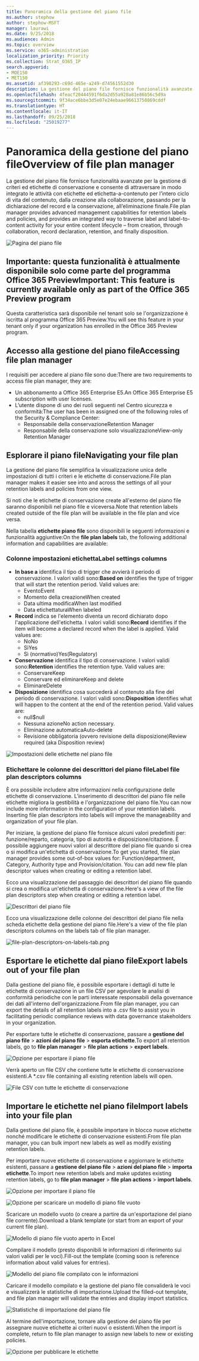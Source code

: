 ```yaml
---
title: Panoramica della gestione del piano file
ms.author: stephow
author: stephow-MSFT
manager: laurawi
ms.date: 9/25/2018
ms.audience: Admin
ms.topic: overview
ms.service: o365-administration
localization_priority: Priority
ms.collection: Strat_O365_IP
search.appverid:
- MOE150
- MET150
ms.assetid: af398293-c69d-465e-a249-d74561552d30
description: La gestione del piano file fornisce funzionalità avanzate per la gestione di criteri ed etichette di conservazione e consente di attraversare in modo integrato le attività con etichette ed etichetta-a-contenuto per l’intero ciclo di vita del contenuto, dalla creazione alla collaborazione, passando per la dichiarazione del record e la conservazione, all’eliminazione finale.
ms.openlocfilehash: 4feacf20444591f6da2d55a928a81e86b56c5d9a
ms.sourcegitcommit: 9f34ace6bbe3d5e07e24ebaae96613750869cddf
ms.translationtype: HT
ms.contentlocale: it-IT
ms.lasthandoff: 09/25/2018
ms.locfileid: "25019277"
---
```

# <a name="overview-of-file-plan-manager"></a><span data-ttu-id="94f30-103">Panoramica della gestione del piano file</span><span class="sxs-lookup"><span data-stu-id="94f30-103">Overview of file plan manager</span></span>

<span data-ttu-id="94f30-104">La gestione del piano file fornisce funzionalità avanzate per la gestione di criteri ed etichette di conservazione e consente di attraversare in modo integrato le attività con etichette ed etichetta-a-contenuto per l’intero ciclo di vita del contenuto, dalla creazione alla collaborazione, passando per la dichiarazione del record e la conservazione, all’eliminazione finale.</span><span class="sxs-lookup"><span data-stu-id="94f30-104">File plan manager provides advanced management capabilities for retention labels and policies, and provides an integrated way to traverse label and label-to-content activity for your entire content lifecycle – from creation, through collaboration, record declaration, retention, and finally disposition.</span></span>

![Pagina del piano file](media/file-plan-page.png)

## <a name="important-this-feature-is-currently-available-only-as-part-of-the-office-365-preview-program"></a><span data-ttu-id="94f30-106">Importante: questa funzionalità è attualmente disponibile solo come parte del programma Office 365 Preview</span><span class="sxs-lookup"><span data-stu-id="94f30-106">Important: This feature is currently available only as part of the Office 365 Preview program</span></span>

<span data-ttu-id="94f30-107">Questa caratteristica sarà disponibile nel tenant solo se l'organizzazione è iscritta al programma Office 365 Preview.</span><span class="sxs-lookup"><span data-stu-id="94f30-107">You will see this feature in your tenant only if your organization has enrolled in the Office 365 Preview program.</span></span>

## <a name="accessing-file-plan-manager"></a><span data-ttu-id="94f30-108">Accesso alla gestione del piano file</span><span class="sxs-lookup"><span data-stu-id="94f30-108">Accessing file plan manager</span></span>

<span data-ttu-id="94f30-109">I requisiti per accedere al piano file sono due:</span><span class="sxs-lookup"><span data-stu-id="94f30-109">There are two requirements to access file plan manager, they are:</span></span>
- <span data-ttu-id="94f30-110">Un abbonamento a Office 365 Enterprise E5.</span><span class="sxs-lookup"><span data-stu-id="94f30-110">An Office 365 Enterprise E5 subscription with user licenses.</span></span>
- <span data-ttu-id="94f30-111">L’utente dispone di uno dei ruoli seguenti nel Centro sicurezza e conformità:</span><span class="sxs-lookup"><span data-stu-id="94f30-111">The user has been in assigned one of the following roles of the Security &amp; Compliance Center:</span></span> 
    - <span data-ttu-id="94f30-112">Responsabile della conservazione</span><span class="sxs-lookup"><span data-stu-id="94f30-112">Retention Manager</span></span>
    - <span data-ttu-id="94f30-113">Responsabile della conservazione solo visualizzazione</span><span class="sxs-lookup"><span data-stu-id="94f30-113">View-only Retention Manager</span></span>

## <a name="navigating-your-file-plan"></a><span data-ttu-id="94f30-114">Esplorare il piano file</span><span class="sxs-lookup"><span data-stu-id="94f30-114">Navigating your file plan</span></span>

<span data-ttu-id="94f30-115">La gestione del piano file semplifica la visualizzazione unica delle impostazioni di tutti i criteri e le etichette di conservazione.</span><span class="sxs-lookup"><span data-stu-id="94f30-115">File plan manager makes it easier see into and across the settings of all your retention labels and policies from one view.</span></span>

<span data-ttu-id="94f30-116">Si noti che le etichette di conservazione create all'esterno del piano file saranno disponibili nel piano file e viceversa.</span><span class="sxs-lookup"><span data-stu-id="94f30-116">Note that retention labels created outside of the file plan will be available in the file plan and vice versa.</span></span>

<span data-ttu-id="94f30-117">Nella tabella **etichette piano file** sono disponibili le seguenti informazioni e funzionalità aggiuntive:</span><span class="sxs-lookup"><span data-stu-id="94f30-117">On the **file plan labels** tab, the following additional information and capabilities are available:</span></span>

### <a name="label-settings-columns"></a><span data-ttu-id="94f30-118">Colonne impostazioni etichetta</span><span class="sxs-lookup"><span data-stu-id="94f30-118">Label settings columns</span></span>
 
- <span data-ttu-id="94f30-p101">**In base a** identifica il tipo di trigger che avvierà il periodo di conservazione. I valori validi sono:</span><span class="sxs-lookup"><span data-stu-id="94f30-p101">**Based on** identifies the type of trigger that will start the retention period. Valid values are:</span></span> 
    - <span data-ttu-id="94f30-121">Evento</span><span class="sxs-lookup"><span data-stu-id="94f30-121">Event</span></span>
    - <span data-ttu-id="94f30-122">Momento della creazione</span><span class="sxs-lookup"><span data-stu-id="94f30-122">When created</span></span>
    - <span data-ttu-id="94f30-123">Data ultima modifica</span><span class="sxs-lookup"><span data-stu-id="94f30-123">When last modified</span></span>
    - <span data-ttu-id="94f30-124">Data etichettatura</span><span class="sxs-lookup"><span data-stu-id="94f30-124">When labeled</span></span>
- <span data-ttu-id="94f30-p102">**Record** indica se l'elemento diventa un record dichiarato dopo l'applicazione dell'etichetta. I valori validi sono:</span><span class="sxs-lookup"><span data-stu-id="94f30-p102">**Record** identifies if the item will become a declared record when the label is applied. Valid values are:</span></span>
    - <span data-ttu-id="94f30-127">No</span><span class="sxs-lookup"><span data-stu-id="94f30-127">No</span></span>
    - <span data-ttu-id="94f30-128">Sì</span><span class="sxs-lookup"><span data-stu-id="94f30-128">Yes</span></span>
    - <span data-ttu-id="94f30-129">Sì (normativo)</span><span class="sxs-lookup"><span data-stu-id="94f30-129">Yes(Regulatory)</span></span>
- <span data-ttu-id="94f30-p103">**Conservazione** identifica il tipo di conservazione. I valori validi sono:</span><span class="sxs-lookup"><span data-stu-id="94f30-p103">**Retention** identifies the retention type. Valid values are:</span></span>
    - <span data-ttu-id="94f30-132">Conservare</span><span class="sxs-lookup"><span data-stu-id="94f30-132">Keep</span></span>
    - <span data-ttu-id="94f30-133">Conservare ed eliminare</span><span class="sxs-lookup"><span data-stu-id="94f30-133">Keep and delete</span></span>
    - <span data-ttu-id="94f30-134">Eliminare</span><span class="sxs-lookup"><span data-stu-id="94f30-134">Delete</span></span>
- <span data-ttu-id="94f30-p104">**Disposizione** identifica cosa succederà al contenuto alla fine del periodo di conservazione. I valori validi sono:</span><span class="sxs-lookup"><span data-stu-id="94f30-p104">**Disposition** identifies what will happen to the content at the end of the retention period. Valid values are:</span></span> 
    - <span data-ttu-id="94f30-137">null</span><span class="sxs-lookup"><span data-stu-id="94f30-137">$null</span></span>
    - <span data-ttu-id="94f30-138">Nessuna azione</span><span class="sxs-lookup"><span data-stu-id="94f30-138">No action necessary.</span></span>
    - <span data-ttu-id="94f30-139">Eliminazione automatica</span><span class="sxs-lookup"><span data-stu-id="94f30-139">Auto-delete</span></span>
    - <span data-ttu-id="94f30-140">Revisione obbligatoria (ovvero revisione della disposizione)</span><span class="sxs-lookup"><span data-stu-id="94f30-140">Review required (aka Disposition review)</span></span>

![Impostazioni delle etichette nel piano file](media/file-plan-label-columns.png)

### <a name="label-file-plan-descriptors-columns"></a><span data-ttu-id="94f30-142">Etichettare le colonne dei descrittori del piano file</span><span class="sxs-lookup"><span data-stu-id="94f30-142">Label file plan descriptors columns</span></span>

<span data-ttu-id="94f30-p105">È ora possibile includere altre informazioni nella configurazione delle etichette di conservazione. L’inserimento di descrittori del piano file nelle etichette migliora la gestibilità e l'organizzazione del piano file.</span><span class="sxs-lookup"><span data-stu-id="94f30-p105">You can now include more information in the configuration of your retention labels. Inserting file plan descriptors into labels will improve the manageability and organization of your file plan.</span></span>

<span data-ttu-id="94f30-p106">Per iniziare, la gestione del piano file fornisce alcuni valori predefiniti per: funzione/reparto, categoria, tipo di autorità e disposizione/citazione. È possibile aggiungere nuovi valori al descrittore del piano file quando si crea o si modifica un'etichetta di conservazione.</span><span class="sxs-lookup"><span data-stu-id="94f30-p106">To get you started, file plan manager provides some out-of-box values for: Function/department, Category, Authority type and Provision/citation. You can add new file plan descriptor values when creating or editing a retention label.</span></span>

<span data-ttu-id="94f30-147">Ecco una visualizzazione del passaggio dei descrittori del piano file quando si crea o modifica un'etichetta di conservazione.</span><span class="sxs-lookup"><span data-stu-id="94f30-147">Here's a view of the file plan descriptors step when creating or editing a retention label.</span></span>

![Descrittori del piano file](media/file-plan-descriptors.png)

<span data-ttu-id="94f30-149">Ecco una visualizzazione delle colonne dei descrittori del piano file nella scheda etichette della gestione del piano file.</span><span class="sxs-lookup"><span data-stu-id="94f30-149">Here's a view of the file plan descriptors columns on the labels tab of file plan manager.</span></span>

![file-plan-descriptors-on-labels-tab.png](media/file-plan-descriptors-on-labels-tab.png)

## <a name="export-labels-out-of-your-file-plan"></a><span data-ttu-id="94f30-151">Esportare le etichette dal piano file</span><span class="sxs-lookup"><span data-stu-id="94f30-151">Export labels out of your file plan</span></span>

<span data-ttu-id="94f30-152">Dalla gestione del piano file, è possibile esportare i dettagli di tutte le etichette di conservazione in un file CSV per agevolare le analisi di conformità periodiche con le parti interessate responsabili della governance dei dati all'interno dell'organizzazione.</span><span class="sxs-lookup"><span data-stu-id="94f30-152">From file plan manager, you can export the details of all retention labels into a .csv file to assist you in facilitating periodic compliance reviews with data governance stakeholders in your organization.</span></span>

<span data-ttu-id="94f30-153">Per esportare tutte le etichette di conservazione, passare a **gestione del piano file** \> **azioni del piano file** \> **esporta etichette**.</span><span class="sxs-lookup"><span data-stu-id="94f30-153">To export all retention labels, go to **file plan manager** \> **file plan actions** \> **export labels**.</span></span>

![Opzione per esportare il piano file](media/file-plan-export-labels-option.png)

<span data-ttu-id="94f30-155">Verrà aperto un file CSV che contiene tutte le etichette di conservazione esistenti.</span><span class="sxs-lookup"><span data-stu-id="94f30-155">A \*.csv file containing all existing retention labels will open.</span></span>

![File CSV con tutte le etichette di conservazione](media/file-plan-csv-file.png)

## <a name="import-labels-into-your-file-plan"></a><span data-ttu-id="94f30-157">Importare le etichette nel piano file</span><span class="sxs-lookup"><span data-stu-id="94f30-157">Import labels into your file plan</span></span>

<span data-ttu-id="94f30-158">Dalla gestione del piano file, è possibile importare in blocco nuove etichette nonché modificare le etichette di conservazione esistenti.</span><span class="sxs-lookup"><span data-stu-id="94f30-158">From file plan manager, you can bulk import new labels as well as modify existing retention labels.</span></span>

<span data-ttu-id="94f30-159">Per importare nuove etichette di conservazione e aggiornare le etichette esistenti, passare a **gestione del piano file** \> **azioni del piano file** \> **importa etichette**.</span><span class="sxs-lookup"><span data-stu-id="94f30-159">To import new retention labels and make updates existing retention labels, go to **file plan manager** \> **file plan actions** \> **import labels**.</span></span>

![Opzione per importare il piano file](media/file-plan-import-labels-option.png)

![Opzione per scaricare un modello di piano file vuoto](media/file-plan-blank-template-option.png)

<span data-ttu-id="94f30-162">Scaricare un modello vuoto (o creare a partire da un'esportazione del piano file corrente).</span><span class="sxs-lookup"><span data-stu-id="94f30-162">Download a blank template (or start from an export of your current file plan).</span></span>

![Modello di piano file vuoto aperto in Excel](media/file-plan-blank-template.png)

<span data-ttu-id="94f30-164">Compilare il modello (presto disponibili le informazioni di riferimento sui valori validi per le voci).</span><span class="sxs-lookup"><span data-stu-id="94f30-164">Fill-out the template (coming soon is reference information about valid values for entries).</span></span>

![Modello del piano file compilato con le informazioni](media/file-plan-filled-out-template.png)

<span data-ttu-id="94f30-166">Caricare il modello compilato e la gestione del piano file convaliderà le voci e visualizzerà le statistiche di importazione.</span><span class="sxs-lookup"><span data-stu-id="94f30-166">Upload the filled-out template, and file plan manager will validate the entries and display import statistics.</span></span>

![Statistiche di importazione del piano file](media/file-plan-import-statistics.png)

<span data-ttu-id="94f30-168">Al termine dell'importazione, tornare alla gestione del piano file per assegnare nuove etichette ai criteri nuovi o esistenti.</span><span class="sxs-lookup"><span data-stu-id="94f30-168">When the import is complete, return to file plan manager to assign new labels to new or existing policies.</span></span>

![Opzione per pubblicare le etichette](media/file-plan-publish-labels-option.png)


